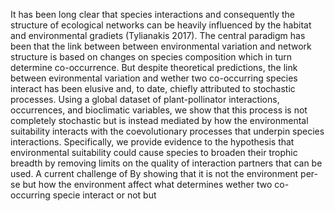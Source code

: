 It has been long clear that species interactions and consequently the structure of ecological networks can be heavily influenced by the habitat and environmental gradiets (Tylianakis 2017). 
The central paradigm has been that the link between between environmental variation and network structure is based on changes on species composition which in turn determine co-occurrence.
But despite theoretical predictions, the link between evironmental variation and wether two co-occurring species interact has been elusive and, to date, chiefly attributed to stochastic processes. 
Using a global dataset of plant-pollinator interactions, occurrences, and bioclimatic variables, we show that this process is not completely stochastic but is instead mediated by how the environmental suitability interacts with the coevolutionary processes that underpin species interactions. 
Specifically, we provide evidence to the hypothesis that environmental suitability could cause species to broaden their trophic breadth by removing limits on the quality of interaction partners that can be used. 
A current challenge of By showing that it is not the environment per-se but how the environment affect what determines wether two co-occurring specie interact or not but  